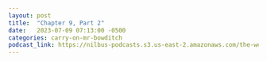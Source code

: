 ```yaml
---
layout: post
title:  "Chapter 9, Part 2"
date:   2023-07-09 07:13:00 -0500
categories: carry-on-mr-bowditch
podcast_link: https://nilbus-podcasts.s3.us-east-2.amazonaws.com/the-well-trained-mind/Carry%20On,%20Mr.%20Bowditch/Chapter%209,%20Part%202.mp3
---
```

